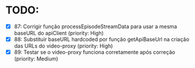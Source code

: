 # TODO:

- [x] 87: Corrigir função processEpisodeStreamData para usar a mesma baseURL do apiClient (priority: High)
- [x] 88: Substituir baseURL hardcoded por função getApiBaseUrl na criação das URLs do video-proxy (priority: High)
- [x] 89: Testar se o video-proxy funciona corretamente após correção (priority: Medium)
